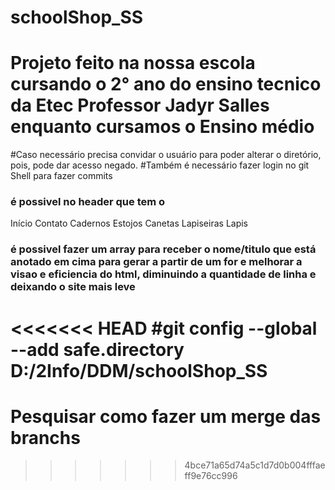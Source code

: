 # schoolShop_SS
# Projeto feito na nossa escola cursando o 2° ano do ensino tecnico da Etec Professor Jadyr Salles enquanto cursamos o Ensino médio
#Caso necessário precisa convidar o usuário para poder alterar o diretório, pois, pode dar acesso negado.
#Também é necessário fazer login no git Shell para fazer commits


### é possivel no header que tem o 
Início
Contato
Cadernos
Estojos
Canetas
Lapiseiras
Lapis

### é possivel fazer um array para receber o nome/titulo que está anotado em cima para gerar a partir de um for e melhorar a visao e eficiencia do html, diminuindo a quantidade de linha e deixando o site mais leve

<<<<<<< HEAD
#git config --global --add safe.directory D:/2Info/DDM/schoolShop_SS
=======
# Pesquisar como fazer um merge das branchs
>>>>>>> 4bce71a65d74a5c1d7d0b004fffaeff9e76cc996

